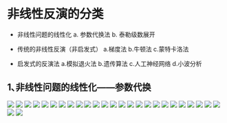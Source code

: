 # 非线性反演的分类
* 非线性问题的线性化
  a. 参数代换法
  b. 泰勒级数展开
  
* 传统的非线性反演（非启发式）
  a.梯度法
  b.牛顿法
  c.蒙特卡洛法
  
* 启发式的反演法
  a.模拟退火法
  b.遗传算法
  c.人工神经网络
  d.小波分析


## 1､非线性问题的线性化——参数代换
![](media/15856681886874/15711895680665.jpg)
![](media/15856681886874/15711895899487.jpg)
![](media/15856681886874/15711895972031.jpg)
![](media/15856681886874/15711896056719.jpg)
![](media/15856681886874/15711896125379.jpg)
![](media/15856681886874/15711896195871.jpg)
![](media/15856681886874/15711896277605.jpg)
![](media/15856681886874/15711896372489.jpg)
![](media/15856681886874/15711896451705.jpg)
![](media/15856681886874/15711896521459.jpg)
![](media/15856681886874/15711896587104.jpg)
![](media/15856681886874/15711896661599.jpg)
![](media/15856681886874/15711896731372.jpg)
![](media/15856681886874/15711896794218.jpg)
![](media/15856681886874/15711896863170.jpg)
![](media/15856681886874/15711896926324.jpg)
![](media/15856681886874/15711897483350.jpg)
![](media/15856681886874/15711897577009.jpg)
![](media/15856681886874/15711897630292.jpg)
![](media/15856681886874/15711897714545.jpg)
![](media/15856681886874/15711897802508.jpg)
![](media/15856681886874/15711897875448.jpg)
![](media/15856681886874/15711898029210.jpg)
![](media/15856681886874/15711898169466.jpg)
![](media/15856681886874/15711898245248.jpg)
![](media/15856681886874/15711898349850.jpg)
![](media/15856681886874/15711898453220.jpg)


